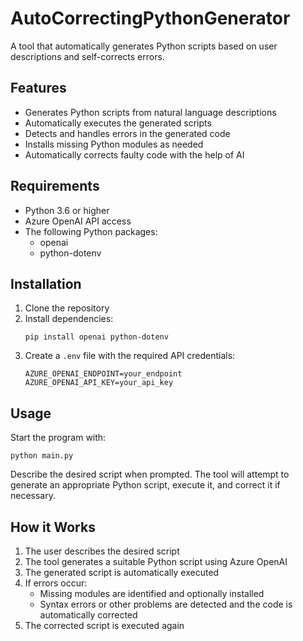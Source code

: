 # AutoCorrectingPythonGenerator

A tool that automatically generates Python scripts based on user descriptions and self-corrects errors.

## Features

- Generates Python scripts from natural language descriptions
- Automatically executes the generated scripts
- Detects and handles errors in the generated code
- Installs missing Python modules as needed
- Automatically corrects faulty code with the help of AI

## Requirements

- Python 3.6 or higher
- Azure OpenAI API access
- The following Python packages:
  - openai
  - python-dotenv

## Installation

1. Clone the repository
2. Install dependencies:
   ```
   pip install openai python-dotenv
   ```
3. Create a `.env` file with the required API credentials:
   ```
   AZURE_OPENAI_ENDPOINT=your_endpoint
   AZURE_OPENAI_API_KEY=your_api_key
   ```

## Usage

Start the program with:

```
python main.py
```

Describe the desired script when prompted. The tool will attempt to generate an appropriate Python script, execute it, and correct it if necessary.

## How it Works

1. The user describes the desired script
2. The tool generates a suitable Python script using Azure OpenAI
3. The generated script is automatically executed
4. If errors occur:
   - Missing modules are identified and optionally installed
   - Syntax errors or other problems are detected and the code is automatically corrected
5. The corrected script is executed again
